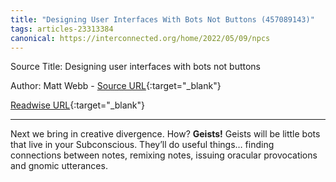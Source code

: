 ```yaml
---
title: "Designing User Interfaces With Bots Not Buttons (457089143)"
tags: articles-23313384
canonical: https://interconnected.org/home/2022/05/09/npcs
---
```


Source Title: Designing user interfaces with bots not buttons

Author: Matt Webb - [Source URL](https://interconnected.org/home/2022/05/09/npcs){:target="_blank"}

[Readwise URL](https://readwise.io/open/457089143){:target="_blank"}

---

Next we bring in creative divergence. How? **Geists!** Geists will be little bots that live in your Subconscious. They’ll do useful things… finding connections between notes, remixing notes, issuing oracular provocations and gnomic utterances.
